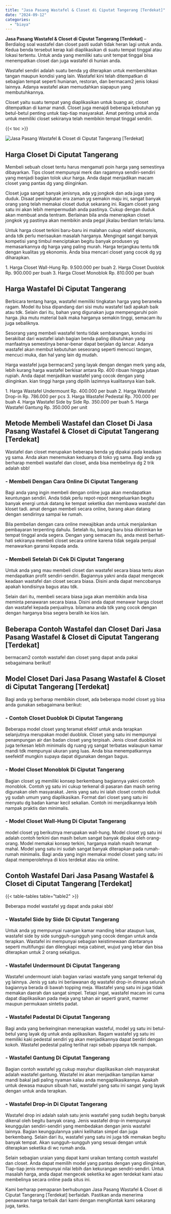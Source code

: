 ```yaml
---
title: "Jasa Pasang Wastafel & Closet di Ciputat Tangerang [Terdekat]"
date: "2024-09-12"
categories: 
  - "biaya"
---
```


**Jasa Pasang Wastafel & Closet di Ciputat Tangerang \[Terdekat\]** – Berdialog soal wastafel dan closet pasti sudah tidak heran lagi untuk anda. Kedua benda tersebut kerap kali diaplikasikan di suatu tempat tinggal atau lokasi tertentu. Untuk anda yang memiliki satu unit tempat tinggal bisa menempatkan closet dan juga wastafel di hunian anda.

Wastafel sendiri adalah suatu benda yg diterapkan untuk membersihkan tangan maupun kondisi yang lain. Wastafel kini telah ditempatkan di sebagian tempat seperti hunianan, restoran, dan bermacam2 jenis lokasi lainnya. Adanya wastafel akan memudahkan siapapun yang membutuhkannya.

Closet yaitu suatu tempat yang diaplikasikan untuk buang air, closet ditempatkan di kamar mandi. Closet juga menajdi beberapa kebutuhan yg betul-betul penting untuk tiap-tiap masyarakat. Amat penting untuk anda untuk memiliki closet sekiranya telah membikin tempat tinggal sendiri.

{{< toc >}}

![Jasa Pasang Wastafel & Closet di Ciputat Tangerang [Terdekat]](/images/wastafel-closet-murah63.png)

## Harga Closet Di Ciputat Tangerang

Membeli sebuah closet tentu harus mengamati poin harga yang semestinya dibayarkan. Tips closet mempunyai merk dan ragamnya sendiri-sendiri yang menjadi bagian tolok ukur harga. Anda dapat menjadikan macam closet yang pantas dg yang diinginkan.

Closet juga sangat banyak jenisnya, ada yg jongkok dan ada juga yang duduk. Disaat peningkatan era zaman yg semakin maju ini, sangat banyak orang yang telah memakai closet duduk sekarang ini. Ragam closet yang satu ini akan lebih mempermudah anda pastinya. Cukup dengan duduk akan membuat anda tentram. Berlainan bila anda menerapkan closet jongkok yg pastinya akan membikin anda pegal jikalau berdiam terlalu lama.

Untuk harga closet terkini baru-baru ini malahan cukup relatif ekonomis, anda tdk perlu merisaukan masalah harganya. Mengingat sangat banyak kompetisi yang timbul menciptakan begitu banyak produsen yg memasarkannya dg harga yang paling murah. Harga terjangkau tentu tdk dengan kualitas yg ekonomis. Anda bisa mencari closet yang cocok dg yg diharapkan.

1\. Harga Closet Wall-Hung Rp. 9.500.000 per buah 2. Harga Closet Duoblok Rp. 900.000 per buah 3. Harga Closet Monoblok Rp. 810.000 per buah

## Harga Wastafel Di Ciputat Tangerang

Berbicara tentang harga, wastafel memiliki tingkatan harga yang beraneka ragam. Model itu bisa dipandang dari sisi mutu wastafel tadi apakah baik atau tdk. Selain dari itu, bahan yang digunakan juga mempengaruhi poin harga. jika mutu material baik maka harganya semakin tinggi, semacam itu juga sebaliknya.

Sesorang yang membeli wastafel tentu tidak sembarangan, kondisi ini berakibat dari wastafel ialah bagian benda paling dibutuhkan yang manfaatnya semestinya benar-benar dapat berjalan dg lancar. Adanya wastafel akan membut kebutuhan seseorang seperti mencuci tangan, mencuci muka, dan hal yang lain dg mudah.

Harga wastafel juga bermacam2 yang layak dengan dengan merk yang ada, lebih kurang harga wastafel berkisar antara Rp. 400 ribuan hingga jutaan rupiah. Anda dapat menjadikan wastafel yang cocok dengan yang diinginkan. kian tinggi harga yang dipilih lazimnya kualitasnya kian baik.

1\. Harga Wastafel Undermount Rp. 400.000 per buah 2. Harga Wastafel Drop-in Rp. 786.000 per pcs 3. Harga Wastafel Pedestal Rp. 700.000 per buah 4. Harga Wastafel Side by Side Rp. 350.000 per buah 5. Harga Wastafel Gantung Rp. 350.000 per unit

## Metode Membeli Wastafel dan Closet Di Jasa Pasang Wastafel & Closet di Ciputat Tangerang \[Terdekat\]

Wastafel dan closet merupakan beberapa benda yg dipakai pada keadaan yg sama. Anda akan menemukan keduanya di toko yg sama. Bagi anda yg berharap membeli wastafel dan closet, anda bisa membelinya dg 2 trik adalah sbb!

### \- Membeli Dengan Cara Online Di Ciputat Tangerang

Bagi anda yang ingin membeli dengan online juga akan mendapatkan keuntungan sendiri. Anda tidak perlu repot-repot mengeluarkan begitu banyak energi untuk datang ke tempat seketika dan membawa wastafel dan kloset tadi. amat dengan membeli secara online, barang akan datang dengan sendirinya sampai ke rumah.

Bila pembelian dengan cara online mewajibkan anda untuk menjalankan pembayaran terpenting dahulu. Setelah itu, barang baru bisa dikirimkan ke tempat tinggal anda segera. Dengan yang semacam itu, anda mesti berhati-hati sekiranya membeli closet secara online karena tidak segala penjual menawarkan garansi kepada anda.

### \- Membeli Setelah Di Cek Di Ciputat Tangerang

Untuk anda yang mau membeli closet dan wastafel secara biasa tentu akan mendapatkan profit sendiri-sendiri. Bagiannya yakni anda dapat mengecek keadaan wastafel dan closet secara biasa. Disini anda dapat mencobanya apakah kondisinya bagus atau tdk.

Selain dari itu, membeli secara biasa juga akan membikin anda bisa meminta penawaran secara biasa. Disini anda dapat menawar harga closet dan wastafel kepada penjualnya. bilamana anda tdk yang cocok dengan dengan harganya bisa segera beralih ke kios lain.

## Beberapa Contoh Wastafel dan Closet Dari Jasa Pasang Wastafel & Closet di Ciputat Tangerang \[Terdekat\]

bermacam2 contoh wastafel dan closet yang dapat anda pakai sebagaimana berikut!

## Model Closet Dari Jasa Pasang Wastafel & Closet di Ciputat Tangerang \[Terdekat\]

Bagi anda yg berharap membikin closet, ada beberapa model closet yg bisa anda gunakan sebagaimana berikut:

### \- Contoh Closet Duoblok Di Ciputat Tangerang

Beberapa model closet yang teramat efektif untuk anda terapkan selanjutnya merupakan model duoblok. Closet yang satu ini mempunyai penampungan air dan badan closet yang terpisah. Jenis closet duoblok ini juga terkesan lebih minimalis dg ruang yg sangat terbatas walaupun kamar mandi tdk mempunyai ukuran yang luas. Anda bisa menempatkannya seefektif mungkin supaya dapat digunakan dengan bagus.

### \- Model Closet Monoblok Di Ciputat Tangerang

Bagian closet yg memiliki konsep berkembang bagiannya yakni contoh monoblok. Contoh yg satu ini cukup terkenal di pasaran dan masih sering digunakan oleh masyarakat. Jenis yang satu ini ialah closet contoh duduk yg sudah umum yang diaplikasikan. Format dari closet yang satu ini menyatu dg badan kamar kecil sekalian. Contoh ini menjadikannya lebih nampak praktis dan minimalis.

### \- Model Closet Wall-Hung Di Ciputat Tangerang

model closet yg berikutnya merupakan wall-hung. Model closet yg satu ini adalah contoh terkini dan masih belum sangat banyak dipakai oleh orang-orang. Model memakai konsep terkini, harganya malah masih teramat mahal. Model yang satu ini sudah sangat banyak diterapkan pada rumah-rumah minimalis. Bagi anda yang ingin memakai model closet yang satu ini dapat memperolehnya di kios terdekat atau via online.

## Contoh Wastafel Dari Jasa Pasang Wastafel & Closet di Ciputat Tangerang \[Terdekat\]

{{< table-tables table="table2" >}}

Beberapa model wastafel yg dapat anda pakai sbb!

### \- Wastafel Side by Side Di Ciputat Tangerang

Untuk anda yg mempunyai ruangan kamar manding lebar ataupun luas, wastafel side by side sungguh-sungguh yang cocok dengan untuk anda terapkan. Wastafel ini mempunyai sebagian keistimewaan diantaranya seperti multifungsi dan dilengkapi meja cabinet, wujud yang lebar dan bisa diterapkan untuk 2 orang sekaligus.

### \- Wastafel Undermount Di Ciputat Tangerang

Wastafel undermount ialah bagian variasi wastafe yang sangat terkenal dg yg lainnya. Jenis yg satu ini berlawanan dg wastafel drop-in dimana seluruh bagiannya berada di bawah topping meja. Wastafel yang satu ini juga tidak memakan daerah dan sangat simpel. Tetapi ingat, wastafel macam ini cuma dapat diaplikasikan pada meja yang tahan air seperti granit, marmer maupun permukaan sintetis padat.

### \- Wastafel Padestal Di Ciputat Tangerang

Bagi anda yang berkeinginan menerapkan wasteful, model yg satu ini betul-betul yang layak dg untuk anda aplikasikan. Ragam wastafel yg satu ini memiliki kaki pedestal sendiri yg akan menjadikannya dapat berdiri dengan kokoh. Wastafel pedestal paling terlihat rapi sebab pipanya tdk nampak.

### \- Wastafel Gantung Di Ciputat Tangerang

Bagian contoh wastafel yg cukup masyhur diaplikasikan oleh masyarakat adalah wastafel gantung. Wastafel ini akan menjadikan tampilan kamar mandi bakal jadi paling nyaman kalau anda mengaplikasikannya. Apakah untuk dewasa maupun sibuah hati, wastafel yang satu ini sangat yang layak dengan untuk anda terapkan.

### \- Wastafel Drop-in Di Ciputat Tangerang

Wastafel drop ini adalah salah satu jenis wastafel yang sudah begitu banyak dikenal oleh begitu banyak orang. Jenis wastafel drop-in mempunyai keunggulan sendiri-sendiri yang membedakan dengan jenis wastafel lainnya. Bagian keunggulannya yakni kelihatan simpel dan juga berkembang. Selain dari itu, wastafel yang satu ini juga tdk memakan begitu banyak tempat. Akan sungguh-sungguh yang sesuai dengan untuk diterapkan seketika di wc rumah anda.

Selain sebagian uraian yang dapat kami uraikan tentang contoh wastafel dan closet. Anda dapat memilih model yang pantas dengan yang diinginkan, Tiap-tiap jenis mempunyai nilai lebih dan kekurangan sendiri-sendiri. Untuk masalah harga, anda dapat mengecek seketika ke agen terdekat kami atau membelinya secara online pada situs ini.

Kami berharap pemaparan berhubungan Jasa Pasang Wastafel & Closet di Ciputat Tangerang \[Terdekat\] berfaidah. Pastikan anda menerima penawaran harga terbaik dari kami dengan mengKontak kami sekarang juga, tanks.
